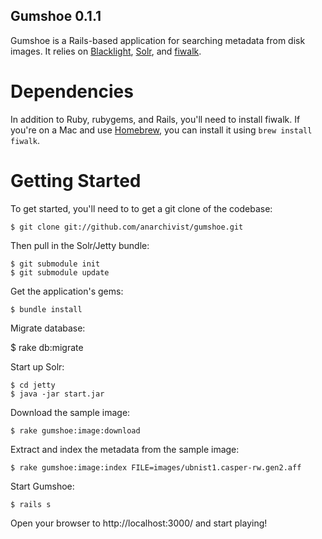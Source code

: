 Gumshoe 0.1.1
-------------

Gumshoe is a Rails-based application for searching metadata from disk images. It relies on [Blacklight](http://projectblacklight.org/), [Solr](http://lucene.apache.org/), and [fiwalk](http://domex.nps.edu/deep/Fiwalk.html). 

Dependencies
============

In addition to Ruby, rubygems, and Rails, you'll need to install fiwalk. If you're on a Mac and use [Homebrew](http://github.com/mxcl/homebrew), you can install it using `brew install fiwalk`.

Getting Started
===============

To get started, you'll need to to get a git clone of the codebase:

	$ git clone git://github.com/anarchivist/gumshoe.git

Then pull in the Solr/Jetty bundle:

	$ git submodule init
	$ git submodule update

Get the application's gems:

	$ bundle install
	
Migrate database:

  $ rake db:migrate

Start up Solr:

	$ cd jetty
	$ java -jar start.jar

Download the sample image:

	$ rake gumshoe:image:download

Extract and index the metadata from the sample image:

	$ rake gumshoe:image:index FILE=images/ubnist1.casper-rw.gen2.aff
	
Start Gumshoe:

	$ rails s

Open your browser to http://localhost:3000/ and start playing!
